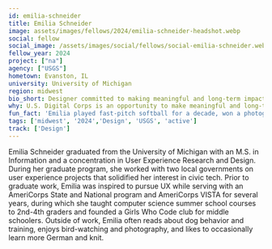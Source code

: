 ```yaml
---
id: emilia-schneider
title: Emilia Schneider
image: assets/images/fellows/2024/emilia-schneider-headshot.webp
social: fellow
social_image: /assets/images/social/fellows/social-emilia-schneider.webp
fellow_year: 2024
project: ["na"]
agency: ["USGS"]
hometown: Evanston, IL
university: University of Michigan
region: midwest
bio_short: Designer committed to making meaningful and long-term impacts through civic technology
why: U.S. Digital Corps is an opportunity to make meaningful and long-term impact and to work with a diverse group of people who are passionate about the positive changes civic technologists can make through their work. 
fun_fact: 'Emilia played fast-pitch softball for a decade, won a photography contest in graduate school, has galloped bareback on a horse, and has knitted several pairs of socks.'
tags: ['midwest', '2024','Design', 'USGS', 'active']
track: ['Design']
---
```


Emilia Schneider graduated from the University of Michigan with an M.S. in Information and a concentration in User Experience Research and Design. During her graduate program, she worked with two local governments on user experience projects that solidified her interest in civic tech. Prior to graduate work, Emilia was inspired to pursue UX while serving with an AmeriCorps State and National program and AmeriCorps VISTA for several years, during which she taught computer science summer school courses to 2nd-4th graders and founded a Girls Who Code club for middle schoolers. Outside of work, Emilia often reads about dog behavior and training, enjoys bird-watching and photography, and likes to occasionally learn more German and knit. 
